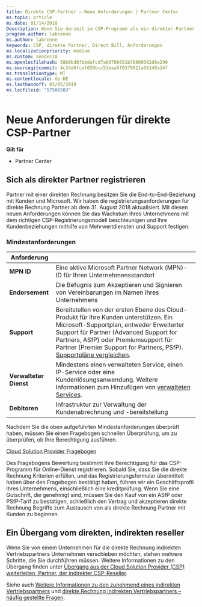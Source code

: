```yaml
---
title: Direkte CSP-Partner – Neue Anforderungen | Partner Center
ms.topic: article
ms.date: 01/14/2018
Description: Wenn Sie derzeit im CSP-Programm als ein direkter-Partner registriert sind, sollten Sie vorbereiten, um diese aktualisierte Unterstützung und Anforderungen zu erfüllen.
program.author: labrenne
ms.author: labrenne
keywords: CSP, direkte Partner, Direct Bill, Anforderungen
ms.localizationpriority: medium
ms.custom: seodec18
ms.openlocfilehash: 58b0bd8fbbdafcd7a6070b691b78800382d8e290
ms.sourcegitcommit: 4c34d6fcaf020bcc53eaa5f0379011a56149a14f
ms.translationtype: MT
ms.contentlocale: de-DE
ms.lasthandoff: 03/05/2019
ms.locfileid: "57586503"
---
```

# <a name="csp-direct-partner-new-requirements"></a>Neue Anforderungen für direkte CSP-Partner

**Gilt für**

- Partner Center

## <a name="enroll-as-a-direct-partner"></a>Sich als direkter Partner registrieren

Partner mit einer direkten Rechnung besitzen Sie die End-to-End-Beziehung mit Kunden und Microsoft. Wir haben die registrierungsanforderungen für direkte Rechnung Partner ab dem 31. August 2018 aktualisiert. Mit diesen neuen Anforderungen können Sie das Wachstum Ihres Unternehmens mit dem richtigen CSP-Registrierungsmodell beschleunigen und Ihre Kundenbeziehungen mithilfe von Mehrwertdiensten und Support festigen. 

### <a name="minimum-requirements"></a>Mindestanforderungen

|**Anforderung**|                             |
|--------------------------------|--------------------------------------------------------------|
|**MPN ID**   |Eine aktive Microsoft Partner Network (MPN)-ID für Ihren Unternehmensstandort   |
|**Endorsement**   |Die Befugnis zum Akzeptieren und Signieren von Vereinbarungen im Namen Ihres Unternehmens|
|**Support**  |Bereitstellen von der ersten Ebene des Cloud-Produkt für Ihre Kunden unterstützen. Ein Microsoft-Supportplan, entweder Erweiterter Support für Partner (Advanced Support for Partners, ASfP) oder Premiumsupport für Partner (Premier Support for Partners, PSfP). [Supportpläne vergleichen](https://partner.microsoft.com/en-US/support/partnersupport). |
|**Verwalteter Dienst**   |Mindestens einen verwalteten Service, einen IP-Service oder eine Kundenlösungsanwendung. Weitere Informationen zum Hinzufügen von [verwalteten Services](https://partner.microsoft.com/en-US/business-opportunities/managed-services-provider).|
|**Debitoren** |Infrastruktur zur Verwaltung der Kundenabrechnung und -bereitstellung 

Nachdem Sie die oben aufgeführten Mindestanforderungen überprüft haben, müssen Sie einen Fragebogen schnellen Überprüfung, um zu überprüfen, ob Ihre Berechtigung ausführen. 

[Cloud Solution Provider Fragebogen](https://partner.microsoft.com/cloud-solution-provider/assessment)

Des Fragebogens Bewertung bestimmt Ihre Berechtigung für das CSP-Programm für Online-Dienst registrieren. Sobald Sie, dass Sie die direkte Rechnung Kriterien erfüllen, und das Registrierungsformular übermittelt haben über den Fragebogen bestätigt haben, führen wir ein Geschäftsprofil Ihres Unternehmens, einschließlich eine kreditprüfung. Wenn Sie eine Gutschrift, die genehmigt sind, müssen Sie den Kauf von ein ASfP oder PSfP-Tarif zu bestätigen, schließlich den Vertrag und akzeptieren direkte Rechnung Begriffe zum Austausch von als direkte Rechnung Partner mit Kunden zu beginnen.

## <a name="transition-from-direct-to-indirect-reseller"></a>Ein Übergang vom direkten, indirekten reseller

Wenn Sie von einem Unternehmen für die direkte Rechnung indirekten Vertriebspartners Unternehmen verschieben möchten, stehen mehrere Schritte, die Sie durchführen müssen. Weitere Informationen zu den Übergang finden unter [Übergang aus der Cloud Solution Provider (CSP) weiterleiten, Partner, der indirekter CSP-Reseller](transition-direct-to-indirect.md). 

Siehe auch [Weitere Informationen zu den zunehmend eines indirekten Vertriebspartners](https://assetsprod.microsoft.com/csp-directbill-to-indirect-transition.pdf) und [direkte Rechnung indirekten Vertriebspartners – häufig gestellte Fragen](https://assetsprod.microsoft.com/mpn/direct-bill-partner-faq.pdf).
